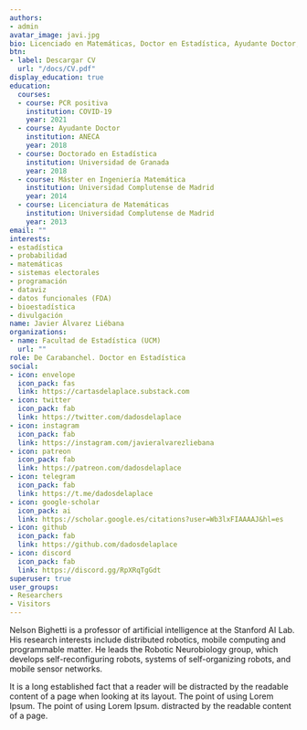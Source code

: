 ```yaml
---
authors:
- admin
avatar_image: javi.jpg
bio: Licenciado en Matemáticas, Doctor en Estadística, Ayudante Doctor, investigador, docente e intentando esto de la divulgación. Especializado en estadística, programación en R y visualización de datos.
btn:
- label: Descargar CV
  url: "/docs/CV.pdf"
display_education: true
education:
  courses:
  - course: PCR positiva
    institution: COVID-19
    year: 2021
  - course: Ayudante Doctor
    institution: ANECA
    year: 2018
  - course: Doctorado en Estadística
    institution: Universidad de Granada
    year: 2018
  - course: Máster en Ingeniería Matemática
    institution: Universidad Complutense de Madrid
    year: 2014
  - course: Licenciatura de Matemáticas
    institution: Universidad Complutense de Madrid
    year: 2013
email: ""
interests:
- estadística
- probabilidad
- matemáticas
- sistemas electorales
- programación
- dataviz
- datos funcionales (FDA)
- bioestadística
- divulgación
name: Javier Álvarez Liébana
organizations:
- name: Facultad de Estadística (UCM)
  url: ""
role: De Carabanchel. Doctor en Estadística
social:
- icon: envelope
  icon_pack: fas
  link: https://cartasdelaplace.substack.com
- icon: twitter
  icon_pack: fab
  link: https://twitter.com/dadosdelaplace
- icon: instagram
  icon_pack: fab
  link: https://instagram.com/javieralvarezliebana
- icon: patreon
  icon_pack: fab
  link: https://patreon.com/dadosdelaplace
- icon: telegram
  icon_pack: fab
  link: https://t.me/dadosdelaplace
- icon: google-scholar
  icon_pack: ai
  link: https://scholar.google.es/citations?user=Wb3lxFIAAAAJ&hl=es
- icon: github
  icon_pack: fab
  link: https://github.com/dadosdelaplace
- icon: discord
  icon_pack: fab
  link: https://discord.gg/RpXRqTgGdt 
superuser: true
user_groups:
- Researchers
- Visitors
---
```


Nelson Bighetti is a professor of artificial intelligence at the Stanford AI Lab. His research interests include distributed robotics, mobile computing and programmable matter. He leads the Robotic Neurobiology group, which develops self-reconfiguring robots, systems of self-organizing robots, and mobile sensor networks.


<!--- ![reviews](../../img/certifacates.jpg) --->

It is a long established fact that a reader will be distracted by the readable content of a page when looking at its layout. The point of using Lorem Ipsum. The point of using Lorem Ipsum. distracted by the readable content of a page.
